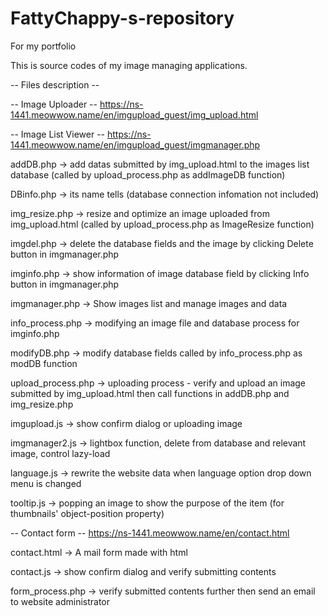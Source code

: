 # FattyChappy-s-repository
For my portfolio

This is source codes of my image managing applications.

-- Files description --

-- Image Uploader --
https://ns-1441.meowwow.name/en/imgupload_guest/img_upload.html

-- Image List Viewer --
https://ns-1441.meowwow.name/en/imgupload_guest/imgmanager.php

addDB.php         -> add datas submitted by img_upload.html to the images list database (called by upload_process.php as addImageDB function)

DBinfo.php        -> its name tells (database connection infomation not included)

img_resize.php    -> resize and optimize an image uploaded from img_upload.html (called by upload_process.php as ImageResize function)

imgdel.php        -> delete the database fields and the image by clicking Delete button in imgmanager.php

imginfo.php       -> show information of image database field by clicking Info button in imgmanager.php

imgmanager.php    -> Show images list and manage images and data

info_process.php  -> modifying an image file and database process for imginfo.php

modifyDB.php      -> modify database fields called by info_process.php as modDB function

upload_process.php -> uploading process - verify and upload an image submitted by img_upload.html then call functions in addDB.php and img_resize.php

imgupload.js -> show confirm dialog or uploading image

imgmanager2.js -> lightbox function, delete from database and relevant image, control lazy-load

language.js -> rewrite the website data when language option drop down menu is changed

tooltip.js -> popping an image to show the purpose of the item (for thumbnails' object-position property) 

-- Contact form --
https://ns-1441.meowwow.name/en/contact.html

contact.html -> A mail form made with html

contact.js -> show confirm dialog and verify submitting contents

form_process.php -> verify submitted contents further then send an email to website administrator
